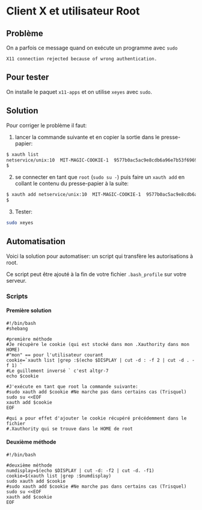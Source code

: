 # Client X et utilisateur Root

## Problème
On a parfois ce message quand on exécute un programme avec `sudo`

```
X11 connection rejected because of wrong authentication.
```

## Pour tester
On installe le paquet `x11-apps` et on utilise `xeyes` avec `sudo`.

## Solution

Pour corriger le problème il faut:

1. lancer la commande suivante et en copier la sortie dans le presse-papier:

```bash
$ xauth list
netservice/unix:10  MIT-MAGIC-COOKIE-1  9577b0ac5ac9e8cdb6a96e7b53f6969a
$
```

2. se connecter en tant que `root` (`sudo su -`) puis faire un `xauth add` en collant le contenu du presse-papier à la suite:

```bash
$ xauth add netservice/unix:10  MIT-MAGIC-COOKIE-1  9577b0ac5ac9e8cdb6a96e7b53f6969a
$
```

3. Tester:

```bash
sudo xeyes
```



## Automatisation
Voici la solution pour automatiser: un script qui transfère les autorisations à root.

Ce script peut être ajouté à la fin de votre fichier `.bash_profile` sur votre serveur.

### Scripts

#### Première solution
```
#!/bin/bash
#shebang

#première méthode
#Je récupère le cookie (qui est stocké dans mon .Xauthority dans mon HOME)
#"mon" == pour l'utilisateur courant
cookie=`xauth list |grep :$(echo $DISPLAY | cut -d : -f 2 | cut -d . -f 1) `
#Le guillement inversé ` c'est altgr-7
echo $cookie

#J'exécute en tant que root la commande suivante:
#sudo xauth add $cookie #Ne marche pas dans certains cas (Trisquel)
sudo su <<EOF
xauth add $cookie
EOF

#qui a pour effet d'ajouter le cookie récupéré précédemment dans le fichier
#.Xauthority qui se trouve dans le HOME de root
```


#### Deuxième méthode
```
#!/bin/bash

#deuxième méthode
numdisplay=$(echo $DISPLAY | cut -d: -f2 | cut -d. -f1)
cookie=$(xauth list |grep :$numdisplay)
sudo xauth add $cookie
#sudo xauth add $cookie #Ne marche pas dans certains cas (Trisquel)
sudo su <<EOF
xauth add $cookie
EOF
```
